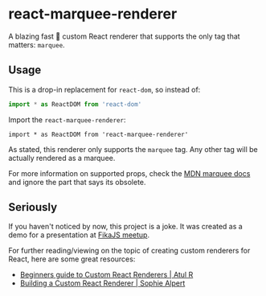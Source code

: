 # react-marquee-renderer

A blazing fast 🚀 custom React renderer that supports the only tag that matters: `marquee`.

## Usage

This is a drop-in replacement for `react-dom`, so instead of:

```ts
import * as ReactDOM from 'react-dom'
```

Import the `react-marquee-renderer`:

```tsx
import * as ReactDOM from 'react-marquee-renderer'
```

As stated, this renderer only supports the `marquee` tag. Any other tag will be actually rendered as a marquee.

For more information on supported props, check the [MDN marquee docs](https://developer.mozilla.org/en-US/docs/Web/HTML/Element/marquee) and ignore the part that says its obsolete.

## Seriously

If you haven't noticed by now, this project is a joke. It was created as a demo for a presentation at [FikaJS meetup](https://www.meetup.com/FikaJS/events/270022030).

For further reading/viewing on the topic of creating custom renderers for React, here are some great resources:

- [Beginners guide to Custom React Renderers | Atul R](https://blog.atulr.com/react-custom-renderer-1/)
- [Building a Custom React Renderer | Sophie Alpert](https://youtu.be/CGpMlWVcHok)
